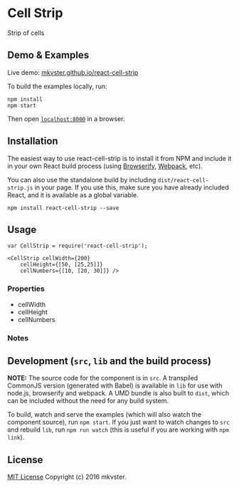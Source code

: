 # Cell Strip

Strip of cells


## Demo & Examples

Live demo: [mkvster.github.io/react-cell-strip](http://mkvster.github.io/react-cell-strip/)

To build the examples locally, run:

```
npm install
npm start
```

Then open [`localhost:8000`](http://localhost:8000) in a browser.


## Installation

The easiest way to use react-cell-strip is to install it from NPM and include it in your own React build process (using [Browserify](http://browserify.org), [Webpack](http://webpack.github.io/), etc).

You can also use the standalone build by including `dist/react-cell-strip.js` in your page. If you use this, make sure you have already included React, and it is available as a global variable.

```
npm install react-cell-strip --save
```


## Usage



```
var CellStrip = require('react-cell-strip');

<CellStrip cellWidth={200}
	cellHeight={[50, [25,25]]}  
	cellNumbers={[10, [20, 30]]} />

```

### Properties

* cellWidth
* cellHeight
* cellNumbers

### Notes




## Development (`src`, `lib` and the build process)

**NOTE:** The source code for the component is in `src`. A transpiled CommonJS version (generated with Babel) is available in `lib` for use with node.js, browserify and webpack. A UMD bundle is also built to `dist`, which can be included without the need for any build system.

To build, watch and serve the examples (which will also watch the component source), run `npm start`. If you just want to watch changes to `src` and rebuild `lib`, run `npm run watch` (this is useful if you are working with `npm link`).

## License

[MIT License](http://en.wikipedia.org/wiki/MIT_License) Copyright (c) 2016 mkvster.
